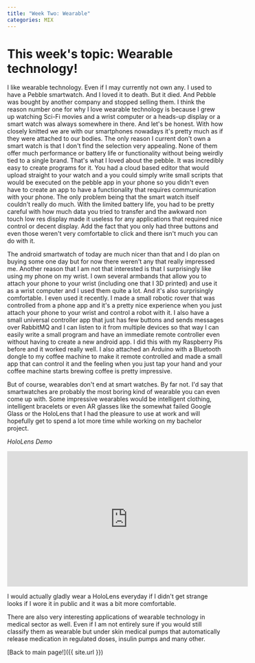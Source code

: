 ```yaml
---
title: "Week Two: Wearable"
categories: MIX
---
```


# This week's topic: Wearable technology!

I like wearable technology. Even if I may currently not own any. I used to have a Pebble smartwatch. And I loved it to death. But it died. And Pebble was bought by another company and stopped selling them. I think the reason number one for why I love wearable technology is because I grew up watching Sci-Fi movies and a wrist computer or a heads-up display or a smart watch was always somewhere in there. And let's be honest. With how closely knitted we are with our smartphones nowadays it's pretty much as if they were attached to our bodies.
The only reason I current don't own a smart watch is that I don't find the selection very appealing. None of them offer much performance or battery life or functionality without being weirdly tied to a single brand. That's what I loved about the pebble. It was incredibly easy to create programs for it.
You had a cloud based editor that would upload straight to your watch and a you could simply write small scripts that would be executed on the pebble app in your phone so you didn't even have to create an app to have a functionality that requires communication with your phone.
The only problem being that the smart watch itself couldn't really do much. With the limited battery life, you had to be pretty careful with how much data you tried to transfer and the awkward non touch low res display made it useless for any applications that required nice control or decent display. Add the fact that you only had three buttons and even those weren't very comfortable to click and there isn't much you can do with it.

The android smartwatch of today are much nicer than that and I do plan on buying some one day but for now there weren't any that really impressed me.
Another reason that I am not that interested is that I surprisingly like using my phone on my wrist. I own several armbands that allow you to attach your phone to your wrist (including one that I 3D printed) and use it as a wrist computer and I used them quite a lot. And it's also surprisingly comfortable.
I even used it recently. I made a small robotic rover that was controlled from a phone app and it's a pretty nice experience when you just attach your phone to your wrist and control a robot with it. I also have a small universal controller app that just has few buttons and sends messages over RabbitMQ and I can listen to it from multiple devices so that way I can easily write a small program and have an immediate remote controller even without having to create a new android app. I did this with my Raspberry Pis before and it worked really well. I also attached an Arduino with a Bluetooth dongle to my coffee machine to make it remote controlled and made a small app that can control it and the feeling when you just tap your hand and your coffee machine starts brewing coffee is pretty impressive.

But of course, wearables don't end at smart watches. By far not. I'd say that smartwatches are probably the most boring kind of wearable you can even come up with. Some impressive wearables would be intelligent clothing, intelligent bracelets or even AR glasses like the somewhat failed Google Glass or the HoloLens that I had the pleasure to use at work and will hopefully get to spend a lot more time while working on my bachelor project.

_HoloLens Demo_
<iframe width="560" height="315" src="https://www.youtube.com/embed/LFMc3rL7A5o" frameborder="0" allowfullscreen></iframe>

I would actually gladly wear a HoloLens everyday if I didn't get strange looks if I wore it in public and it was a bit more comfortable.

There are also very interesting applications of wearable technology in medical sector as well. Even if I am not entirely sure if you would still classify them as wearable but under skin medical pumps that automatically release medication in regulated doses, insulin pumps and many other.

[Back to main page!]({{ site.url }})

